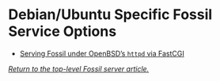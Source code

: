 # Debian/Ubuntu Specific Fossil Service Options

- [Serving Fossil under OpenBSD’s `httpd` via FastCGI](./fastcgi.md)

*[Return to the top-level Fossil server article.](../)*
